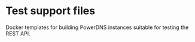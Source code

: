 # Test support files

Docker templates for building PowerDNS instances suitable for testing the REST
API.
